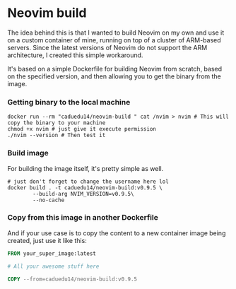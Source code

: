 # Neovim build

The idea behind this is that I wanted to build Neovim on my own and use it on a custom container of mine, running on top of a cluster of ARM-based servers. Since the latest versions of Neovim do not support the ARM architecture, I created this simple workaround.

It's based on a simple Dockerfile for building Neovim from scratch, based on the specified version, and then allowing you to get the binary from the image.


### Getting binary to the local machine
```shell
docker run --rm "caduedu14/neovim-build " cat /nvim > nvim # This will copy the binary to your machine
chmod +x nvim # just give it execute permission
./nvim --version # Then test it
```

### Build image
For building the image itself, it's pretty simple as well.

```shell
# just don't forget to change the username here lol
docker build . -t caduedu14/neovim-build:v0.9.5 \
        --build-arg NVIM_VERSION=v0.9.5\
        --no-cache
```

### Copy from this image in another Dockerfile

And if your use case is to copy the content to a new container image being created, just use it like this:

```dockerfile
FROM your_super_image:latest

# All your awesome stuff here

COPY --from=caduedu14/neovim-build:v0.9.5
```

